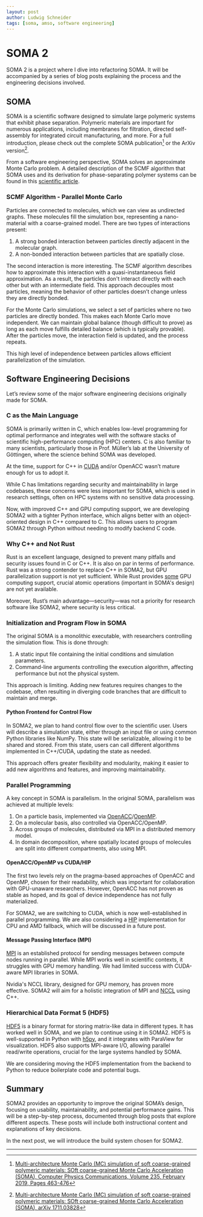 ```yaml
---
layout: post
author: Ludwig Schneider
tags: [soma, amso, software engineering]
---
```


# SOMA 2

SOMA 2 is a project where I dive into refactoring SOMA. It will be accompanied by a series of blog posts explaining the process and the engineering decisions involved.

## SOMA

SOMA is a scientific software designed to simulate large polymeric systems that exhibit phase separation. Polymeric materials are important for numerous applications, including membranes for filtration, directed self-assembly for integrated circuit manufacturing, and more. For a full introduction, please check out the complete SOMA publication[^1] or the ArXiv version[^2].

From a software engineering perspective, SOMA solves an approximate Monte Carlo problem. A detailed description of the SCMF algorithm that SOMA uses and its derivation for phase-separating polymer systems can be found in this [scientific article](https://doi.org/10.1063/1.2364506).

### SCMF Algorithm - Parallel Monte Carlo

Particles are connected to molecules, which we can view as undirected graphs. These molecules fill the simulation box, representing a nano-material with a coarse-grained model. There are two types of interactions present:

1. A strong bonded interaction between particles directly adjacent in the molecular graph.
2. A non-bonded interaction between particles that are spatially close.

The second interaction is more interesting. The SCMF algorithm describes how to approximate this interaction with a quasi-instantaneous field approximation. As a result, the particles don't interact directly with each other but with an intermediate field. This approach decouples most particles, meaning the behavior of other particles doesn’t change unless they are directly bonded.

For the Monte Carlo simulations, we select a set of particles where no two particles are directly bonded. This makes each Monte Carlo move independent. We can maintain global balance (though difficult to prove) as long as each move fulfills detailed balance (which is typically provable). After the particles move, the interaction field is updated, and the process repeats.

This high level of independence between particles allows efficient parallelization of the simulation.

## Software Engineering Decisions

Let’s review some of the major software engineering decisions originally made for SOMA.

### C as the Main Language

SOMA is primarily written in C, which enables low-level programming for optimal performance and integrates well with the software stacks of scientific high-performance computing (HPC) centers. C is also familiar to many scientists, particularly those in Prof. Müller’s lab at the University of Göttingen, where the science behind SOMA was developed.

At the time, support for C++ in [CUDA](https://en.wikipedia.org/wiki/CUDA) and/or OpenACC wasn’t mature enough for us to adopt it.

While C has limitations regarding security and maintainability in large codebases, these concerns were less important for SOMA, which is used in research settings, often on HPC systems with no sensitive data processing.

Now, with improved C++ and GPU computing support, we are developing SOMA2 with a tighter Python interface, which aligns better with an object-oriented design in C++ compared to C. This allows users to program SOMA2 through Python without needing to modify backend C code.

### Why C++ and Not Rust

Rust is an excellent language, designed to prevent many pitfalls and security issues found in C or C++. It is also on par in terms of performance. Rust was a strong contender to replace C++ in SOMA2, but GPU parallelization support is not yet sufficient. While Rust provides [some](https://rust-gpu.github.io/Rust-CUDA/features.html) GPU computing support, crucial atomic operations (important in SOMA's design) are not yet available.

Moreover, Rust’s main advantage—security—was not a priority for research software like SOMA2, where security is less critical.

### Initialization and Program Flow in SOMA

The original SOMA is a monolithic executable, with researchers controlling the simulation flow. This is done through:

1. A static input file containing the initial conditions and simulation parameters.
2. Command-line arguments controlling the execution algorithm, affecting performance but not the physical system.

This approach is limiting. Adding new features requires changes to the codebase, often resulting in diverging code branches that are difficult to maintain and merge.

#### Python Frontend for Control Flow

In SOMA2, we plan to hand control flow over to the scientific user. Users will describe a simulation state, either through an input file or using common Python libraries like NumPy. This state will be serializable, allowing it to be shared and stored. From this state, users can call different algorithms implemented in C++/CUDA, updating the state as needed.

This approach offers greater flexibility and modularity, making it easier to add new algorithms and features, and improving maintainability.

### Parallel Programming

A key concept in SOMA is parallelism. In the original SOMA, parallelism was achieved at multiple levels:

1. On a particle basis, implemented via [OpenACC](https://www.openacc.org/)/[OpenMP](https://www.openmp.org/).
2. On a molecular basis, also controlled via OpenACC/OpenMP.
3. Across groups of molecules, distributed via MPI in a distributed memory model.
4. In domain decomposition, where spatially located groups of molecules are split into different compartments, also using MPI.

#### OpenACC/OpenMP vs CUDA/HIP

The first two levels rely on the pragma-based approaches of OpenACC and OpenMP, chosen for their readability, which was important for collaboration with GPU-unaware researchers. However, OpenACC has not proven as stable as hoped, and its goal of device independence has not fully materialized.

For SOMA2, we are switching to CUDA, which is now well-established in parallel programming. We are also considering a [HIP](https://github.com/ROCm/HIP) implementation for CPU and AMD fallback, which will be discussed in a future post.

#### Message Passing Interface (MPI)

[MPI](https://en.wikipedia.org/wiki/Message_Passing_Interface) is an established protocol for sending messages between compute nodes running in parallel. While MPI works well in scientific contexts, it struggles with GPU memory handling. We had limited success with CUDA-aware MPI libraries in SOMA.

Nvidia's NCCL library, designed for GPU memory, has proven more effective. SOMA2 will aim for a holistic integration of MPI and [NCCL](https://developer.nvidia.com/nccl) using C++.

### Hierarchical Data Format 5 (HDF5)

[HDF5](https://www.hdfgroup.org/) is a binary format for storing matrix-like data in different types. It has worked well in SOMA, and we plan to continue using it in SOMA2. HDF5 is well-supported in Python with [h5py](https://docs.h5py.org/en/stable/quick.html), and it integrates with ParaView for visualization. HDF5 also supports MPI-aware I/O, allowing parallel read/write operations, crucial for the large systems handled by SOMA.

We are considering moving the HDF5 implementation from the backend to Python to reduce boilerplate code and potential bugs.

## Summary

SOMA2 provides an opportunity to improve the original SOMA’s design, focusing on usability, maintainability, and potential performance gains. This will be a step-by-step process, documented through blog posts that explore different aspects. These posts will include both instructional content and explanations of key decisions.

In the next post, we will introduce the build system chosen for SOMA2.

---

[^1]: [Multi-architecture Monte Carlo (MC) simulation of soft coarse-grained polymeric materials: SOft coarse-grained Monte Carlo Acceleration (SOMA), Computer Physics Communications, Volume 235, February 2019, Pages 463-476](https://doi.org/10.1016/j.cpc.2018.08.011)

[^2]: [Multi-architecture Monte Carlo (MC) simulation of soft coarse-grained polymeric materials: SOft coarse-grained Monte Carlo Acceleration (SOMA), arXiv 1711.03828](https://arxiv.org/abs/1711.03828)

[^3]: [Domain Decomposition Explanation](https://bbanerjee.github.io/ParSim/mpi/c++/parallel-domain-decomposition-part-1/)
